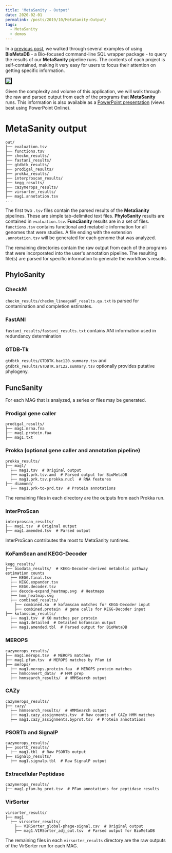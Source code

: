 ```yaml
---
title: 'MetaSanity - Output'
date: 2020-02-01
permalink: /posts/2019/10/MetaSanity-Output/
tags:
  - MetaSanity
  - demos
---
```


In a [previous post](https://cjneely10.github.io/posts/2019/10/MetaSanity-Demo-BioMetaDB/), we walked through several examples of using **BioMetaDB** - a Bio-focused command-line SQL wrapper package - to query the results of our **MetaSanity** pipeline runs. The contents of each project is self-contained, making it very easy for users to focus their attention on getting specific information.

<img src="https://cjneely10.github.io/files/Figure1-Workflow.png" style="border:2px solid black">

Given the complexity and volume of this application, we will walk through the raw and parsed output from each of the programs that **MetaSanity** runs. This information is also available as a <a href="https://1drv.ms/p/s!AliNbVaBWXheiagJZmV_9pGlzOoXYw" target="_blank">PowerPoint presentation</a> (views best using PowerPoint Online).

# MetaSanity output

<pre><code>out/
├── evaluation.tsv
├── functions.tsv
├── checkm_results/
├── fastani_results/
├── gtdbtk_results/
├── prodigal_results​/
├── prokka_results​/
├── interproscan_results​/
├── kegg_results​/
├── cazymerops_results​/
├── virsorter_results/
├── mag1.annotation.tsv
...</code></pre>

The first two `.tsv` files contain the parsed results of the **MetaSanity** pipelines. These are simple tab-delimited text files. **PhyloSanity** results are contained in `evaluation.tsv`. **FuncSanity** results are in a set of files. `functions.tsv` contains functional and metabolic information for all genomes that were studies. A file ending with the extension `.annotation.tsv` will be generated for each genome that was analyzed.

The remaining directories contain the raw output from each of the programs that were incorporated into the user's annotation pipeline. The resulting file(s) are parsed for specific information to generate the workflow's results.

## PhyloSanity

### CheckM

`checkm_results/checkm_lineageWF_results.qa.txt` is parsed for contamination and completion estimates.

### FastANI

`fastani_results/fastani_results.txt` contains ANI information used in redundancy determination

### GTDB-Tk

`gtdbtk_results/GTDBTK.bac120.summary.tsv` and `gtdbtk_results/GTDBTK.ar122.summary.tsv` optionally provides putative phylogeny.


## FuncSanity

For each MAG that is analyzed, a series or files may be generated.

### Prodigal gene caller

<pre><code>prodigal_results/
├── mag1.mrna.fna
├── mag1.protein.faa
├── mag1.txt</code></pre>

### Prokka (optional gene caller and annotation pipeline)

<pre><code>prokka_results/
├── mag1/
  ├── mag1.tsv  # Original output
  ├── mag1.prk.tsv.amd  # Parsed output for BioMetaDB
  ├── mag1.prk.tsv.prokka.nucl  # RNA features
├── diamond/
  ├── mag1.prk-to-prd.tsv  # Protein annotations</code></pre>

The remaining files in each directory are the outputs from each Prokka run.

### InterProScan

<pre><code>interproscan_results/
├── mag1.tsv  # Original output
├── mag1.amended.tsv  # Parsed output</code></pre>

InterProScan contributes the most to MetaSanity runtimes.

### KoFamScan and KEGG-Decoder

<pre><code>kegg_results/
├── biodata_results/  # KEGG-Decoder-derived metabolic pathway estimation counts
  ├── KEGG.final.tsv
  ├── KEGG.expander.tsv 
  ├── KEGG.decoder.tsv  
  ├── decode-expand_heatmap.svg  # Heatmaps
  ├── hmm_heatmap.svg
  ├── combined_results/
    ├── combined.ko  # kofamscan matches for KEGG-Decoder input
    ├── combined.protein  # gene calls for KEGG-Decoder input
├── kofamscan_results/
  ├── mag1.tsv  # KO matches per protein
  ├── mag1.detailed  # Detailed kofamscan output
  ├── mag1.amended.tbl  # Parsed output for BioMetaDB</code></pre>

### MEROPS

<pre><code>cazymerops_results/
├── mag1.merops.tsv  # MEROPS matches
├── mag1.pfam.tsv  # MEROPS matches by PFam id
├── merops/
  ├── mag1.merops.protein.faa  # MEROPS protein matches
  ├── hmmconvert_data/  # HMM prep
  ├── hmmsearch_results/  # HMMSearch output</code></pre>

### CAZy

<pre><code>cazymerops_results/
├── cazy/
  ├── hmmsearch_results/  # HMMSearch output
  ├── mag1.cazy_assignments.tsv  # Raw counts of CAZy HMM matches
  ├── mag1.cazy_assignments.byprot.tsv  # Protein annotations</code></pre>

### PSORTb and SignalP

<pre><code>cazymerops_results/
├── psortb_results/
  ├── mag1.tbl  # Raw PSORTb output
├── signalp_results/
  ├── mag1.signalp.tbl  # Raw SignalP output</code></pre>

### Extracellular Peptidase

<pre><code>cazymerops_results/
├── mag1.pfam.by_prot.tsv  # PFam annotations for peptidase results</code></pre>

### VirSorter

<pre><code>virsorter_results/
├── mag1
  ├── virsorter_results/
    ├── VIRSorter_global-phage-signal.csv  # Original output
    ├── mag1.VIRSorter_adj_out.tsv  # Parsed output for BioMetaDB</code></pre>

The remaining files in each `virsorter_results` directory are the raw outputs of the VirSorter run for each MAG.

